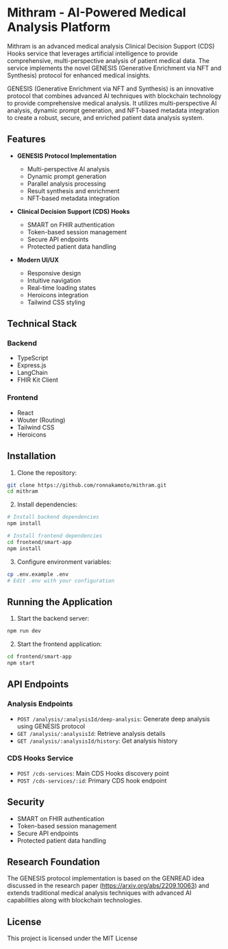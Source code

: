 # Mithram - AI-Powered Medical Analysis Platform

Mithram is an advanced medical analysis Clinical Decision Support (CDS) Hooks service that leverages artificial intelligence to provide comprehensive, multi-perspective analysis of patient medical data. The service implements the novel GENESIS (Generative Enrichment via NFT and Synthesis) protocol for enhanced medical insights.

GENESIS (Generative Enrichment via NFT and Synthesis) is an innovative protocol that combines advanced AI techniques with blockchain technology to provide comprehensive medical analysis. It utilizes multi-perspective AI analysis, dynamic prompt generation, and NFT-based metadata integration to create a robust, secure, and enriched patient data analysis system.

## Features

- **GENESIS Protocol Implementation**
  - Multi-perspective AI analysis
  - Dynamic prompt generation
  - Parallel analysis processing
  - Result synthesis and enrichment
  - NFT-based metadata integration

- **Clinical Decision Support (CDS) Hooks**
  - SMART on FHIR authentication
  - Token-based session management
  - Secure API endpoints
  - Protected patient data handling

- **Modern UI/UX**
  - Responsive design
  - Intuitive navigation
  - Real-time loading states
  - Heroicons integration
  - Tailwind CSS styling

## Technical Stack

### Backend
- TypeScript
- Express.js
- LangChain
- FHIR Kit Client

### Frontend
- React
- Wouter (Routing)
- Tailwind CSS
- Heroicons

## Installation

1. Clone the repository:
```bash
git clone https://github.com/ronnakamoto/mithram.git
cd mithram
```

2. Install dependencies:
```bash
# Install backend dependencies
npm install

# Install frontend dependencies
cd frontend/smart-app
npm install
```

3. Configure environment variables:
```bash
cp .env.example .env
# Edit .env with your configuration
```

## Running the Application

1. Start the backend server:
```bash
npm run dev
```

2. Start the frontend application:
```bash
cd frontend/smart-app
npm start
```

## API Endpoints

### Analysis Endpoints
- `POST /analysis/:analysisId/deep-analysis`: Generate deep analysis using GENESIS protocol
- `GET /analysis/:analysisId`: Retrieve analysis details
- `GET /analysis/:analysisId/history`: Get analysis history

### CDS Hooks Service
- `POST /cds-services`: Main CDS Hooks discovery point
- `POST /cds-services/:id`: Primary CDS hook endpoint

## Security

- SMART on FHIR authentication
- Token-based session management
- Secure API endpoints
- Protected patient data handling

## Research Foundation

The GENESIS protocol implementation is based on the GENREAD idea discussed in the research paper (https://arxiv.org/abs/2209.10063) and extends traditional medical analysis techniques with advanced AI capabilities along with blockchain technologies.

## License

This project is licensed under the MIT License
